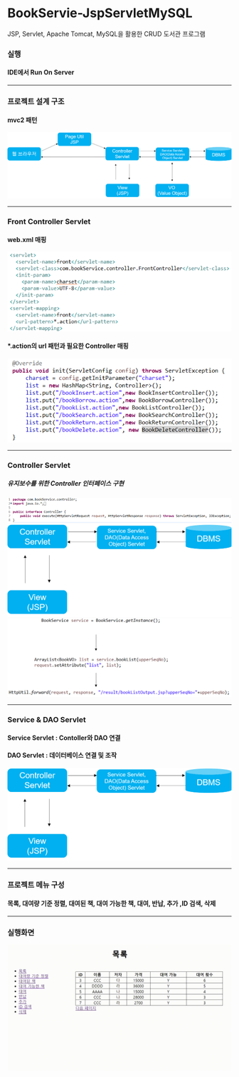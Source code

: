 # BookServie-JspServletMySQL

JSP, Servlet, Apache Tomcat, MySQL을 활용한 CRUD 도서관 프로그램

### 실행

#### IDE에서 Run On Server

---

### 프로젝트 설계 구조

#### mvc2 패턴

![](/images/200709-1.png)

---

### Front Controller Servlet

#### web.xml 매핑

![](/images/200709-2.png)

#### \*.action의 url 패턴과 필요한 Controller 매핑

![](/images/200709-3.png)

---

### Controller Servlet

##### 유지보수를 위한 Controller 인터페이스 구현

![](/images/200709-4.png)
![](/images/200709-5.png)
![](/images/200709-6.png)

---

### Service & DAO Servlet

#### Service Servlet : Contoller와 DAO 연결

#### DAO Servlet : 데이터베이스 연결 및 조작

![](/images/200709-7.png)

---

### 프로젝트 메뉴 구성

#### 목록, 대여량 기준 정렬, 대여된 책, 대여 가능한 책, 대여, 반납, 추가 ,ID 검색, 삭제

---

### 실행화면

![](/images/200709-8.gif)
